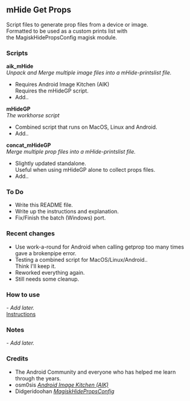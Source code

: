 ## mHide Get Props
Script files to generate prop files from a device or image.  
Formatted to be used as a custom prints list with  
the MagiskHidePropsConfig magisk module.


### Scripts
**aik_mHide**  
_Unpack and Merge multiple image files into a mHide-printslist file._  

- Requires Android Image Kitchen (AIK)  
Requires the mHideGP script.  
- Add..

**mHideGP**  
_The workhorse script_  

- Combined script that runs on MacOS, Linux and Android.  
- Add..

**concat_mHideGP**  
_Merge multiple prop files into a mHide-printslist file._  

- Slightly updated standalone.  
Useful when using mHideGP alone to collect props files.  
- Add..  


### To Do
- Write this README file.  
- Write up the instructions and explanation.  
- Fix/Finish the batch (Windows) port.  
  

### Recent changes
- Use work-a-round for Android when calling getprop too many times gave a brokenpipe error.
- Testing a combined script for MacOS/Linux/Android..  
Think I'll keep it.  
- Reworked everything again.
- Still needs some cleanup.

### How to use
_- Add later._  
[Instructions](https://github.com/ipdev99/mHideGP/wiki)

### Notes
_- Add later._  

### Credits
- The Android Community and everyone who has helped me learn through the years.
- osm0sis [_Android Image Kitchen (AIK)_](https://forum.xda-developers.com/showthread.php?t=2073775)
- Didgeridoohan [_MagiskHidePropsConfig_](https://forum.xda-developers.com/apps/magisk/module-magiskhide-props-config-t3789228)
